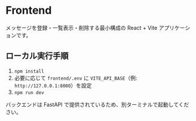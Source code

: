 # Frontend

メッセージを登録・一覧表示・削除する最小構成の React + Vite アプリケーションです。

## ローカル実行手順

1. `npm install`
2. 必要に応じて `frontend/.env` に `VITE_API_BASE`（例: `http://127.0.0.1:8000`）を設定
3. `npm run dev`

バックエンドは FastAPI で提供されているため、別ターミナルで起動してください。
